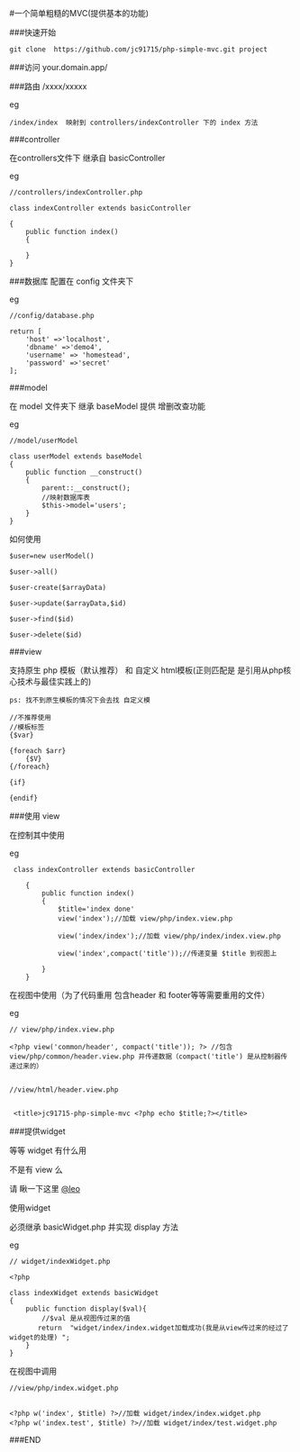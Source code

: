 #一个简单粗糙的MVC(提供基本的功能)

###快速开始

    git clone  https://github.com/jc91715/php-simple-mvc.git project
    
 
###访问 your.domain.app/


###路由 /xxxx/xxxxx


eg

    /index/index  映射到 controllers/indexController 下的 index 方法
    

###controller 

  在controllers文件下 继承自 basicController

eg

    //controllers/indexController.php
    
    class indexController extends basicController
    
    {
        public function index()
        {
            
        }
    }
    
###数据库 配置在 config 文件夹下

eg

    //config/database.php
    
    return [
        'host' =>'localhost',
        'dbname' =>'demo4',
        'username' => 'homestead',
        'password' =>'secret'
    ];
    
  
  
###model
 
 在 model 文件夹下 继承 baseModel 提供 增删改查功能
 
eg
 
    //model/userModel
 
    class userModel extends baseModel
    {
        public function __construct()
        {
            parent::__construct();
            //映射数据库表
            $this->model='users';
        }
    }
    
    
如何使用 
  
    $user=new userModel()
    
    $user->all()
    
    $user-create($arrayData)
    
    $user->update($arrayData,$id)
    
    $user->find($id)
    
    $user->delete($id)
    
###view  

支持原生 php 模板（默认推荐） 和 自定义 html模板(正则匹配是 是引用从php核心技术与最佳实践上的)
    
    
    ps: 找不到原生模板的情况下会去找 自定义模
    
    //不推荐使用
    //模板标签
    {$var}
    
    {foreach $arr}
        {$V}
    {/foreach}
    
    {if}
    
    {endif}
    
###使用 view 


在控制其中使用
    
  eg
    
     class indexController extends basicController
        
        {
            public function index()
            {
                $title='index done'
                view('index');//加载 view/php/index.view.php
                
                view('index/index');//加载 view/php/index/index.view.php
                
                view('index',compact('title'));//传递变量 $title 到视图上
                
            }
        }
        
        
在视图中使用（为了代码重用  包含header 和 footer等等需要重用的文件）


eg 
    
    // view/php/index.view.php

    <?php view('common/header', compact('title')); ?> //包含 view/php/common/header.view.php 并传递数据（compact('title') 是从控制器传递过来的）

  
    //view/html/header.view.php
       
       
     <title>jc91715-php-simple-mvc <?php echo $title;?></title>
     
     
     
###提供widget 

等等 widget 有什么用 
 
不是有 view 么
 
 
请 瞅一下这里 [@leo](http://leo108.github.io/SinglePHP/doc.html#widget)


使用widget 

必须继承 basicWidget.php 并实现 display 方法


eg

    // widget/indexWidget.php
    
    <?php
    
    class indexWidget extends basicWidget
    {
        public function display($val){
            //$val 是从视图传过来的值
           return  "widget/index/index.widget加载成功(我是从view传过来的经过了widget的处理) ";
        }
    }
    
    
    
在视图中调用

    //view/php/index.widget.php
    
    
    <?php w('index', $title) ?>//加载 widget/index/index.widget.php
    <?php w('index.test', $title) ?>//加载 widget/index/test.widget.php
    
    
    
###END
    
    

    


    
    
    
 

   

    

    



    

    